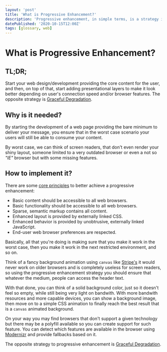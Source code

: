 ```yaml
---
layout: 'post'
title: 'What is Progressive Enhancement?'
description: 'Progressive enhancement, in simple terms, is a strategy in web design to provide basic features and then add to it to improve the experience.'
datePublished: '2020-10-15T12:00Z'
tags: [glossary, web]
---
```


# What is Progressive Enhancement?

## TL;DR;

Start your web design/development providing the core content for the user, and then, on top of that, start adding presentational layers to make it look better depending on user's connection speed and/or browser features. The opposite strategy is [Graceful Degradation](./what-is-graceful-degradation).

## Why is it needed?

By starting the development of a web page providing the bare minimum to deliver your message, you ensure that in the worst case scenario your users will still be able to consume your content.

By worst case, we can think of screen readers, that don't even render your shiny layout, someone limited to a very outdated browser or even a not so _"IE"_ browser but with some missing features.

## How to implement it?

There are some [core principles](https://en.wikipedia.org/wiki/Progressive_enhancement#Core_principles) to better achieve a progressive enhancement:

- Basic content should be accessible to all web browsers.
- Basic functionality should be accessible to all web browsers.
- Sparse, semantic markup contains all content.
- Enhanced layout is provided by externally linked CSS.
- Enhanced behavior is provided by unobtrusive, externally linked JavaScript.
- End-user web browser preferences are respected.

Basically, all that you're doing is making sure that you make it work in the worst case, then you make it work in the next restricted environment, and so on.

Think of a fancy background animation using `canvas` like [Stripe's](https://stripe.com/) it would never work on older browsers and is completely useless for screen readers, so using the progressive enhancement strategy you should ensure that whatever the medium, people can access the header text.

With that done, you can think of a solid background color, just so it doesn't feel so empty, while still being very light on bandwith. With more bandwith resources and more capable devices, you can show a background image, then move on to a simple CSS animation to finally reach the best result that is a `canvas` animated background.

On your way you may find browsers that don't support a given technology but there may be a polyfill available so you can create support for such feature. You can detect which features are available in the browser using [Modernizr](https://modernizr.com/) and provide fallbacks based on it.

The opposite strategy to progressive enhancement is [Graceful Degradation](./what-is-graceful-degradation).
